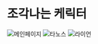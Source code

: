 # 조각나는 케릭터
![메인페이지](https://user-images.githubusercontent.com/76833478/230383986-6f8aca53-c125-4afa-a178-95acefd92224.gif)
![타노스](https://user-images.githubusercontent.com/76833478/162528522-33f97b4e-471c-4fbb-ba2d-29671b4c2903.gif)
![라이언](https://user-images.githubusercontent.com/76833478/230383889-53d67738-028f-41e1-8854-44f6ee6e4db0.gif)
